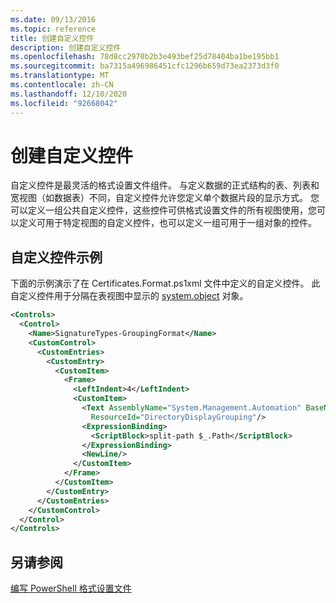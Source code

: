 ```yaml
---
ms.date: 09/13/2016
ms.topic: reference
title: 创建自定义控件
description: 创建自定义控件
ms.openlocfilehash: 78d8cc2970b2b3e493bef25d78404ba1be195bb1
ms.sourcegitcommit: ba7315a496986451cfc1296b659d73ea2373d3f0
ms.translationtype: MT
ms.contentlocale: zh-CN
ms.lasthandoff: 12/10/2020
ms.locfileid: "92668042"
---
```

# <a name="creating-custom-controls"></a>创建自定义控件

自定义控件是最灵活的格式设置文件组件。 与定义数据的正式结构的表、列表和宽视图（如数据表）不同，自定义控件允许您定义单个数据片段的显示方式。 您可以定义一组公共自定义控件，这些控件可供格式设置文件的所有视图使用，您可以定义可用于特定视图的自定义控件，也可以定义一组可用于一组对象的控件。

## <a name="custom-control-example"></a>自定义控件示例

下面的示例演示了在 Certificates.Format.ps1xml 文件中定义的自定义控件。 此自定义控件用于分隔在表视图中显示的 [system.object](/dotnet/api/System.Management.Automation.Signature) 对象。

```xml
<Controls>
  <Control>
    <Name>SignatureTypes-GroupingFormat</Name>
    <CustomControl>
      <CustomEntries>
        <CustomEntry>
          <CustomItem>
            <Frame>
              <LeftIndent>4</LeftIndent>
              <CustomItem>
                <Text AssemblyName="System.Management.Automation" BaseName="FileSystemProviderStrings"
                  ResourceId="DirectoryDisplayGrouping"/>
                <ExpressionBinding>
                  <ScriptBlock>split-path $_.Path</ScriptBlock>
                </ExpressionBinding>
                <NewLine/>
              </CustomItem>
            </Frame>
          </CustomItem>
        </CustomEntry>
      </CustomEntries>
    </CustomControl>
  </Control>
</Controls>

```

## <a name="see-also"></a>另请参阅

[编写 PowerShell 格式设置文件](./writing-a-powershell-formatting-file.md)
